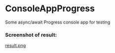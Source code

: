 # ConsoleAppProgress
Some async/await Progress<T> console app for testing 

### Screenshot of result:
[result.png](img/result.png)
